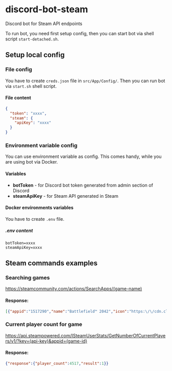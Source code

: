 # discord-bot-steam
Discord bot for Steam API endpoints

To run bot, you need first setup config, then you can
start bot via shell script `start-detached.sh`.

## Setup local config
### File config
You have to create `creds.json` file in `src/App/Config/`. 
Then you can run bot via `start.sh` shell script.

#### File content
```json
{
  "token": "xxxx",
  "steam": {
    "apiKey": "xxxx"
  }
}
```

### Environment variable config
You can use environment variable as config. This comes handy, while you are using bot via Docker.

#### Variables
 * **botToken** - for Discord bot token generated from admin section of Discord
 * **steamApiKey** - for Steam API generated in Steam

#### Docker environments variables
You have to create `.env` file.

##### .env content
```env
botToken=xxxx
steamApiKey=xxxx
```

## Steam commands examples
### Searching games
https://steamcommunity.com/actions/SearchApps/(game-name)

#### Response:
```json
[{"appid":"1517290","name":"Battlefield™ 2042","icon":"https:\/\/cdn.cloudflare.steamstatic.com\/steamcommunity\/public\/images\/apps\/1517290\/dc805cd05c36a1b26f4eb57b64301e6708e20776.jpg","logo":"https:\/\/cdn.cloudflare.steamstatic.com\/steam\/apps\/1517290\/capsule_184x69.jpg"}]
```

### Current player count for game
https://api.steampowered.com/ISteamUserStats/GetNumberOfCurrentPlayers/v1/?key=(api-key)&appid=(game-id)

#### Response:
```json
{"response":{"player_count":4517,"result":1}}
```
